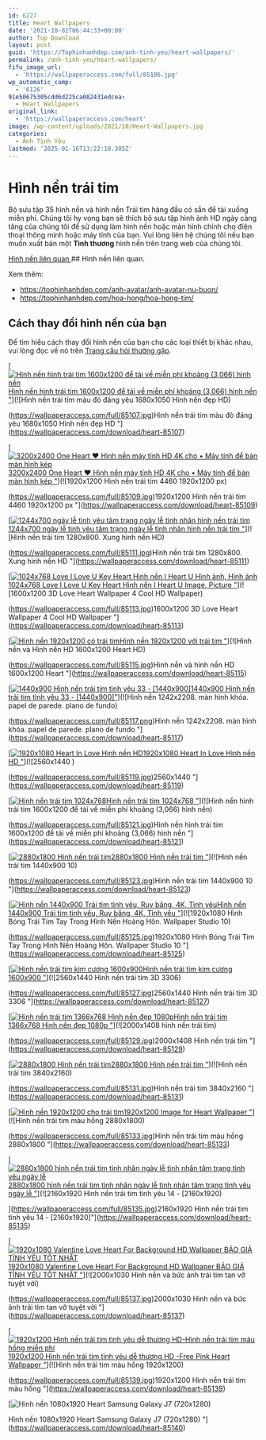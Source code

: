```yaml
---
id: 6227
title: Heart Wallpapers
date: '2021-10-02T06:44:33+00:00'
author: Top Download
layout: post
guid: 'https://Tophinhanhdep.com/anh-tinh-yeu/heart-wallpapers/'
permalink: /anh-tinh-yeu/heart-wallpapers/
fifu_image_url:
  - 'https://wallpaperaccess.com/full/85106.jpg'
wp_automatic_camp:
  - '6126'
91e50675305cdd6d225ca082431edcea:
  - Heart Wallpapers
original_link:
  - 'https://wallpaperaccess.com/heart'
image: /wp-content/uploads/2021/10/Heart-Wallpapers.jpg
categories:
  - Ảnh Tình Yêu
lastmod: '2025-01-16T13:22:18.305Z'
---
```

# Hình nền trái tim

Bộ sưu tập 35 hình nền và hình nền Trái tim hàng đầu có sẵn để tải xuống miễn phí. Chúng tôi hy vọng bạn sẽ thích bộ sưu tập hình ảnh HD ngày càng tăng của chúng tôi để sử dụng làm hình nền hoặc màn hình chính cho điện thoại thông minh hoặc máy tính của bạn. Vui lòng liên hệ chúng tôi nếu bạn muốn xuất bản một **Tình thương** hình nền trên trang web của chúng tôi.

[Hình nền liên quan ](#related) ## Hình nền liên quan.

   
 Xem thêm:

   
- <https://tophinhanhdep.com/anh-avatar/anh-avatar-nu-buon/>
- <https://tophinhanhdep.com/hoa-hong/hoa-hong-tim/>

## Cách thay đổi hình nền của bạn

Để tìm hiểu cách thay đổi hình nền của bạn cho các loại thiết bị khác nhau, vui lòng đọc về nó trên [Trang câu hỏi thường gặp](https://tophinhanhdep.com/faq/).

  
[[![Hình nền hình trái tim 1600x1200 để tải về miễn phí khoảng (3,066) hình nền](https://wallpaperaccess.com/full/85106.jpg)Hình nền hình trái tim 1600x1200 để tải về miễn phí khoảng (3,066) hình nền "](https://wallpaperaccess.com/download/heart-85106)](![Hình nền trái tim màu đỏ đáng yêu 1680x1050 Hình nền đẹp HD)

(https://wallpaperaccess.com/full/85107.jpg)Hình nền trái tim màu đỏ đáng yêu 1680x1050 Hình nền đẹp HD "](https://wallpaperaccess.com/download/heart-85107)

[[![3200x2400 One Heart ❤ Hình nền máy tính HD 4K cho • Máy tính để bàn màn hình kép](https://wallpaperaccess.com/full/85108.jpg)3200x2400 One Heart ❤ Hình nền máy tính HD 4K cho • Máy tính để bàn màn hình kép "](https://wallpaperaccess.com/download/heart-85108)](![1920x1200 Hình nền trái tim 4460 1920x1200 px)

(https://wallpaperaccess.com/full/85109.jpg)1920x1200 Hình nền trái tim 4460 1920x1200 px "](https://wallpaperaccess.com/download/heart-85109)

[[![1244x700 ngày lễ tình yêu tâm trạng ngày lễ tình nhân hình nền trái tim](https://wallpaperaccess.com/full/85110.jpg)1244x700 ngày lễ tình yêu tâm trạng ngày lễ tình nhân hình nền trái tim "](https://wallpaperaccess.com/download/heart-85110)](![Hình nền trái tim 1280x800.  Xung hình nền HD)

(https://wallpaperaccess.com/full/85111.jpg)Hình nền trái tim 1280x800. Xung hình nền HD "](https://wallpaperaccess.com/download/heart-85111)

[[![1024x768 Love I Love U Key Heart Hình nền I Heart U Hình ảnh, Hình ảnh](https://wallpaperaccess.com/full/85112.jpg)1024x768 Love I Love U Key Heart Hình nền I Heart U Image, Picture "](https://wallpaperaccess.com/download/heart-85112)](![1600x1200 3D Love Heart Wallpaper 4 Cool HD Wallpaper)

(https://wallpaperaccess.com/full/85113.jpg)1600x1200 3D Love Heart Wallpaper 4 Cool HD Wallpaper "](https://wallpaperaccess.com/download/heart-85113)

[[![Hình nền 1920x1200 có trái tim](https://wallpaperaccess.com/full/85114.jpg)Hình nền 1920x1200 với trái tim "](https://wallpaperaccess.com/download/heart-85114)](![Hình nền và Hình nền HD 1600x1200 Heart HD)

(https://wallpaperaccess.com/full/85115.jpg)Hình nền và hình nền HD 1600x1200 Heart "](https://wallpaperaccess.com/download/heart-85115)

[[![1440x900 Hình nền trái tim tình yêu 33 - [1440x900]](https://wallpaperaccess.com/full/85116.jpg)1440x900 Hình nền trái tim tình yêu 33 - \[1440x900\]"](https://wallpaperaccess.com/download/heart-85116)](![Hình nền 1242x2208.  màn hình khóa.  papel de parede.  plano de fundo)

(https://wallpaperaccess.com/full/85117.png)Hình nền 1242x2208. màn hình khóa. papel de parede. plano de fundo "](https://wallpaperaccess.com/download/heart-85117)

[[![1920x1080 Heart In Love Hình nền HD](https://wallpaperaccess.com/full/85118.jpg)1920x1080 Heart In Love Hình nền HD "](https://wallpaperaccess.com/download/heart-85118)](![2560x1440 )

(https://wallpaperaccess.com/full/85119.jpg)2560x1440 "](https://wallpaperaccess.com/download/heart-85119)

[[![Hình nền trái tim 1024x768](https://wallpaperaccess.com/full/85120.jpg)Hình nền trái tim 1024x768 "](https://wallpaperaccess.com/download/heart-85120)](![Hình nền hình trái tim 1600x1200 để tải về miễn phí khoảng (3,066) hình nền)

(https://wallpaperaccess.com/full/85121.jpg)Hình nền hình trái tim 1600x1200 để tải về miễn phí khoảng (3,066) hình nền "](https://wallpaperaccess.com/download/heart-85121)

[[![2880x1800 Hình nền trái tim](https://wallpaperaccess.com/full/85122.jpg)2880x1800 Hình nền trái tim "](https://wallpaperaccess.com/download/heart-85122)](![Hình nền trái tim 1440x900 10)

(https://wallpaperaccess.com/full/85123.jpg)Hình nền trái tim 1440x900 10 "](https://wallpaperaccess.com/download/heart-85123)

[[![Hình nền 1440x900 Trái tim tình yêu, Ruy băng, 4K, Tình yêu](https://wallpaperaccess.com/full/85124.jpg)Hình nền 1440x900 Trái tim tình yêu, Ruy băng, 4K, Tình yêu "](https://wallpaperaccess.com/download/heart-85124)](![1920x1080 Hình Bóng Trái Tim Tay Trong Hình Nền Hoàng Hôn.  Wallpaper Studio 10)

(https://wallpaperaccess.com/full/85125.jpg)1920x1080 Hình Bóng Trái Tim Tay Trong Hình Nền Hoàng Hôn. Wallpaper Studio 10 "](https://wallpaperaccess.com/download/heart-85125)

[[![Hình nền trái tim kim cương 1600x900](https://wallpaperaccess.com/full/85126.jpg)Hình nền trái tim kim cương 1600x900 "](https://wallpaperaccess.com/download/heart-85126)](![2560x1440 Hình nền trái tim 3D 3306)

(https://wallpaperaccess.com/full/85127.jpg)2560x1440 Hình nền trái tim 3D 3306 "](https://wallpaperaccess.com/download/heart-85127)

[[![Hình nền trái tim 1366x768 Hình nền đẹp 1080p](https://wallpaperaccess.com/full/85128.png)Hình nền trái tim 1366x768 Hình nền đẹp 1080p "](https://wallpaperaccess.com/download/heart-85128)](![2000x1408 hình nền trái tim)

(https://wallpaperaccess.com/full/85129.jpg)2000x1408 Hình nền trái tim "](https://wallpaperaccess.com/download/heart-85129)

[[![2880x1800 Hình nền trái tim](https://wallpaperaccess.com/full/85130.jpg)2880x1800 Hình nền trái tim "](https://wallpaperaccess.com/download/heart-85130)](![Hình nền trái tim 3840x2160)

(https://wallpaperaccess.com/full/85131.jpg)Hình nền trái tim 3840x2160 "](https://wallpaperaccess.com/download/heart-85131)

[[![Hình nền 1920x1200 cho trái tim](https://wallpaperaccess.com/full/85132.jpg)1920x1200 Image for Heart Wallpaper "](https://wallpaperaccess.com/download/heart-85132)](![Hình nền trái tim màu hồng 2880x1800)

(https://wallpaperaccess.com/full/85133.jpg)Hình nền trái tim màu hồng 2880x1800 "](https://wallpaperaccess.com/download/heart-85133)

[[![2880x1800 hình nền trái tim tình nhân ngày lễ tình nhân tâm trạng tình yêu ngày lễ](https://wallpaperaccess.com/full/85134.jpg)2880x1800 hình nền trái tim tình nhân ngày lễ tình nhân tâm trạng tình yêu ngày lễ "](https://wallpaperaccess.com/download/heart-85134)](![2160x1920 Hình nền trái tim tình yêu 14 - [2160x1920)

](https://wallpaperaccess.com/full/85135.jpg)2160x1920 Hình nền trái tim tình yêu 14 - \[2160x1920\]"](https://wallpaperaccess.com/download/heart-85135)

[[![1920x1080 Valentine Love Heart For Background HD Wallpaper BÁO GIÁ TÌNH YÊU TỐT NHẤT](https://wallpaperaccess.com/full/85136.jpg)1920x1080 Valentine Love Heart For Background HD Wallpaper BÁO GIÁ TÌNH YÊU TỐT NHẤT "](https://wallpaperaccess.com/download/heart-85136)](![2000x1030 Hình nền và bức ảnh trái tim tan vỡ tuyệt vời)

(https://wallpaperaccess.com/full/85137.jpg)2000x1030 Hình nền và bức ảnh trái tim tan vỡ tuyệt vời "](https://wallpaperaccess.com/download/heart-85137)

[[![1920x1200 Hình nền trái tim tình yêu dễ thương HD-Hình nền trái tim màu hồng miễn phí](https://wallpaperaccess.com/full/85138.jpg)1920x1200 Hình nền trái tim tình yêu dễ thương HD -Free Pink Heart Wallpaper "](https://wallpaperaccess.com/download/heart-85138)](![Hình nền trái tim màu hồng 1920x1200)

(https://wallpaperaccess.com/full/85139.jpg)1920x1200 Hình nền trái tim màu hồng "](https://wallpaperaccess.com/download/heart-85139)

[![Hình nền 1080x1920 Heart Samsung Galaxy J7 (720x1280)](https://wallpaperaccess.com/full/85140.jpg)

Hình nền 1080x1920 Heart Samsung Galaxy J7 (720x1280) "](https://wallpaperaccess.com/download/heart-85140)
